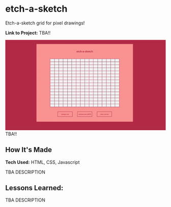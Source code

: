 # etch-a-sketch
Etch-a-sketch grid for pixel drawings!

**Link to Project:** TBA!!

![](demo.gif) TBA!!

## How It's Made

**Tech Used:** HTML, CSS, Javascript

TBA DESCRIPTION

## Lessons Learned:

TBA DESCRIPTION